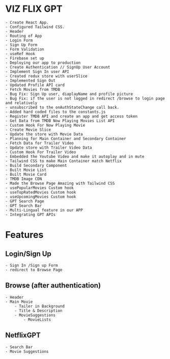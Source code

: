 # VIZ FLIX GPT

    - Create React App.
    - Configured Tailwind CSS.
    - Header
    - Routing of App
    - Login Form
    - Sign Up Form
    - Form Validation
    - useRef Hook
    - Firebase set up
    - Deploying our app to production
    - Create Authentication // SignUp User Account
    - Implement Sign In user API 
    - Created redux store with userSlice
    - Implemented Sign Out
    - Updated Profile API card
    - Fetch Movies from TMDB
    - Bug Fix: Sign Up user, diaplayName and profile picture
    - Bug Fix: if the user is not logged in redirect /browse to login page and relatively
    - unsubscribed to the onAuthStateChange call back.
    - Added hard coded files to the constants.js
    - Register TMDB API and create an app and get access token
    - Get Data from TMDB Now Playing Movies List API
    - Custom Hook For Now Playing Movie
    - Create Movie Slice
    - Update the store with Movie Data
    - Planning for Main Container and Secondary Container
    - Fetch Data for Trailer Video
    - Update store with Trailer Video Data
    - Custom Hook For Trailer Video
    - Embedded the Youtube Video and make it autoplay and in mute
    - Tailwind CSS to make Main Container match Netflix
    - Build Secondary Component
    - Built Movie List
    - Built Movie Card
    - TMDB Image CDN
    - Made the Browse Page Amazing with Tailwind CSS
    - usePopularMovies Custom hook
    - useTopRatedMovies Custom hook
    - useUpcomingMovies Custom hook
    - GPT Search Page
    - GPT Search Bar
    - Multi-Lingual feature in our APP 
    - Integrating GPT APIs


# Features

## Login/Sign Up

    - Sign In /Sign up Form
    - redirect to Browse Page

## Browse (after authentication)

    - Header
    - Main Movie
        - Tailer in Background
        - Title & Description
        - MovieSuggestions
            - MovieLists

## NetflixGPT

    - Search Bar
    - Movie Suggestions
